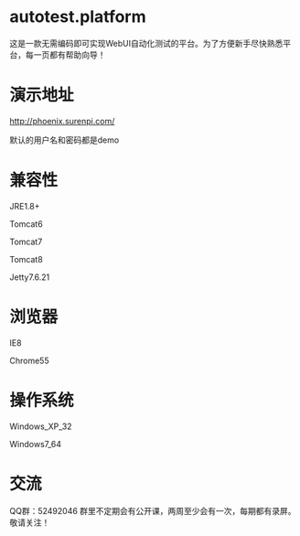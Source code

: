 # autotest.platform
这是一款无需编码即可实现WebUI自动化测试的平台。为了方便新手尽快熟悉平台，每一页都有帮助向导！

# 演示地址
http://phoenix.surenpi.com/

默认的用户名和密码都是demo

# 兼容性
JRE1.8+

Tomcat6

Tomcat7

Tomcat8

Jetty7.6.21

# 浏览器
IE8

Chrome55

# 操作系统
Windows_XP_32

Windows7_64

# 交流
QQ群：52492046
群里不定期会有公开课，两周至少会有一次，每期都有录屏。敬请关注！